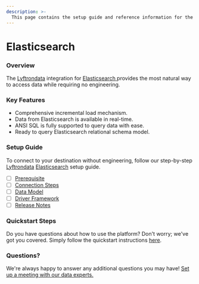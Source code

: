 ```yaml
---
description: >-
  This page contains the setup guide and reference information for the Elasticsearch source connector.
---
```


# Elasticsearch

### Overview

The [Lyftrondata](https://www.lyftrondata.com/) integration for [Elasticsearch](https://www.lyftrondata.com/integration/elasticsearch/)[ ](https://www.lyftrondata.com/integration/elasticsearch/)provides the most natural way to access data while requiring no engineering.

### Key Features

* Comprehensive incremental load mechanism.
* Data from Elasticsearch is available in real-time.&#x20;
* ANSI SQL is fully supported to query data with ease.
* Ready to query Elasticsearch relational schema model.

### Setup Guide

To connect to your destination without engineering, follow our step-by-step [Lyftrondata](https://www.lyftrondata.com/)  [Elasticsearch](https://www.lyftrondata.com/integration/elasticsearch/) setup guide.

* [ ] [Prerequisite](../../technology-analytics/elasticsearch/prerequisite.md)
* [ ] [Connection Steps](../../technology-analytics/elasticsearch/connection-steps.md)
* [ ] [Data Model](../../technology-analytics/elasticsearch/data-model/)
* [ ] [Driver Framework](../../technology-analytics/elasticsearch/driver-framework/)
* [ ] [Release Notes](../../technology-analytics/elasticsearch/release-notes.md)

### Quickstart Steps

Do you have questions about how to use the platform? Don't worry; we've got you covered. Simply follow the quickstart instructions [here](../../../quickstart-steps.md).

### Questions? <a href="#questions" id="questions"></a>

We're always happy to answer any additional questions you may have! [Set up a meeting with our data experts.](https://www.lyftrondata.com/book-a-meeting/)

